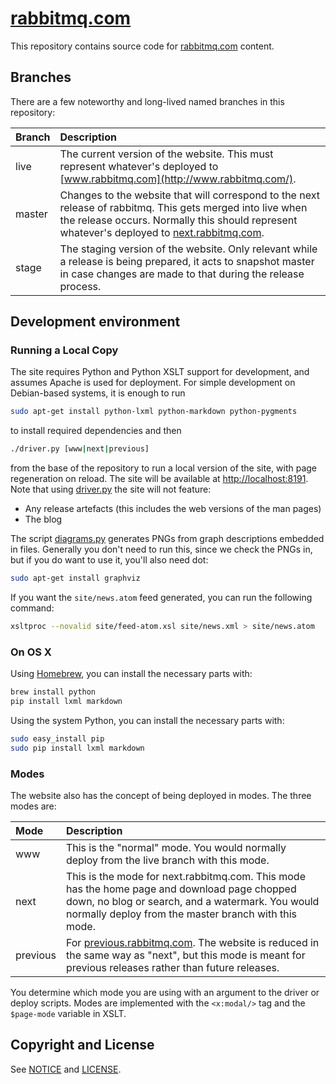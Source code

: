 # [rabbitmq.com](http://www.rabbitmq.com/)

This repository contains source code for [rabbitmq.com](http://www.rabbitmq.com/) content.




## Branches

There are a few noteworthy and long-lived named branches in this
repository:

Branch        | Description
:-------------|:--------------------
live          | The current version of the website. This must represent whatever's deployed to [www.rabbitmq.com](http://www.rabbitmq.com/).
master        | Changes to the website that will correspond to the next release of rabbitmq. This gets merged into live when the release occurs. Normally this should represent whatever's deployed to [next.rabbitmq.com](http://next.rabbitmq.com/).
stage         | The staging version of the website. Only relevant while a release is being prepared, it acts to snapshot master in case changes are made to that during the release process.

## Development environment

### Running a Local Copy

The site requires Python and Python XSLT support for development, and
assumes Apache is used for deployment. For simple development on Debian-based
systems, it is enough to run

```sh
sudo apt-get install python-lxml python-markdown python-pygments
```

to install required dependencies and then

```sh
./driver.py [www|next|previous]
```

from the base of the repository to run a local version of the site, with page
regeneration on reload. The site will be available at
[http://localhost:8191](http://localhost:8191/). Note that using [driver.py](https://github.com/rabbitmq/rabbitmq-website/blob/master/driver.py) the site will not
feature:

 * Any release artefacts (this includes the web versions of the man pages)
 * The blog

The script [diagrams.py](https://github.com/rabbitmq/rabbitmq-website/blob/master/code/diagrams.py) generates PNGs from graph descriptions
embedded in files. Generally you don't need to run this, since we
check the PNGs in, but if you do want to use it, you'll also need dot:

```sh
sudo apt-get install graphviz
```

If you want the `site/news.atom` feed generated, you can run the following command:

```sh
xsltproc --novalid site/feed-atom.xsl site/news.xml > site/news.atom
```

### On OS X

Using [Homebrew](http://brew.sh/), you can install the necessary parts with:

```sh
brew install python
pip install lxml markdown
```

Using the system Python, you can install the necessary parts with:

```sh
sudo easy_install pip
sudo pip install lxml markdown
```

### Modes

The website also has the concept of being deployed in modes. The three
modes are:

Mode     | Description
:--------|:------------
www      | This is the "normal" mode. You would normally deploy from the live branch with this mode.
next     | This is the mode for next.rabbitmq.com. This mode has the home page and download page chopped down, no blog or search, and a watermark. You would normally deploy from the master branch with this mode.
previous | For [previous.rabbitmq.com](http://previous.rabbitmq.com/). The website is reduced in the same way as "next", but this mode is meant for previous releases rather than future releases.

You determine which mode you are using with an argument to the driver
or deploy scripts. Modes are implemented with the `<x:modal/>` tag and
the `$page-mode` variable in XSLT.


## Copyright and License

See [NOTICE](NOTICE) and [LICENSE](LICENSE).
